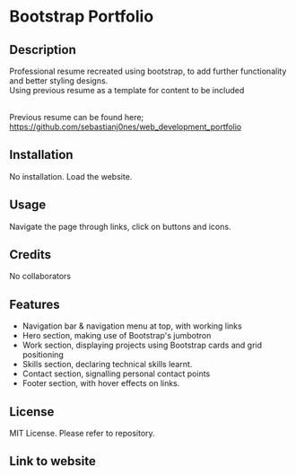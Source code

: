 # Bootstrap Portfolio 

## Description
Professional resume recreated using bootstrap, to add further functionality and better styling designs.
<br/>
Using previous resume as a template for content to be included
<br/>
<br/>

Previous resume can be found here;
<br/>
https://github.com/sebastianj0nes/web_development_portfolio
<br/>

## Installation
No installation. Load the website.



## Usage
Navigate the page through links, click on buttons and icons.


## Credits
No collaborators


## Features
- Navigation bar & navigation menu at top, with working links
- Hero section, making use of Bootstrap's jumbotron
- Work section, displaying projects using Bootstrap cards and grid positioning
- Skills section, declaring technical skills learnt.
- Contact section, signalling personal contact points
- Footer section, with hover effects on links.


## License
MIT License. Please refer to repository.


## Link to website
